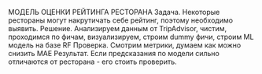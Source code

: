 МОДЕЛЬ ОЦЕНКИ РЕЙТИНГА РЕСТОРАНА Задача. Некоторые рестораны могут накрутичать себе рейтинг, поэтому необходимо выявить. Решение. Анализируем данным от TripAdvisor, чистим, проходимся по фичам, визуализируем, строим dummy фичи, строим ML модель на базе RF Проверка. Смотрим метрики, думаем как можно снизить MAE Результат. Если предсказания по модели сильно отличаются от ресторана - его стоить проверить.

